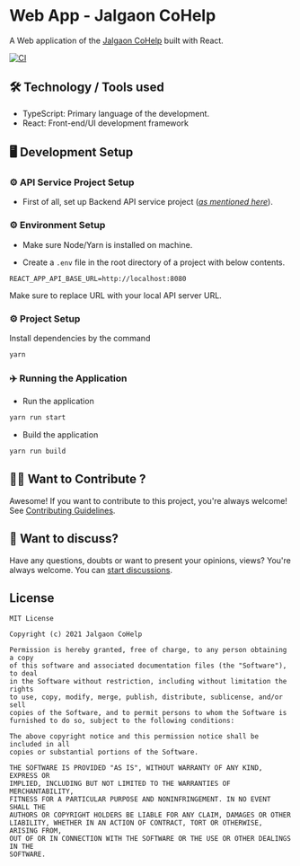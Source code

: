 # Web App - Jalgaon CoHelp

A Web application of the [Jalgaon CoHelp](https://jalgaoncohelp.in) built with React.

[![CI](https://github.com/Jalgaon-CoHelp/web-app/actions/workflows/build.yml/badge.svg)](https://github.com/Jalgaon-CoHelp/web-app/actions/workflows/build.yml)

## 🛠 Technology / Tools used 

- TypeScript: Primary language of the development.
- React: Front-end/UI development framework

## 🖥 Development Setup 

### ⚙️ API Service Project Setup

- First of all, set up Backend API service project ([_as mentioned here_](https://github.com/Jalgaon-CoHelp/api-service)).
### ⚙️ Environment Setup

- Make sure Node/Yarn is installed on machine.

- Create a `.env` file in the root directory of a project with below contents.

```env
REACT_APP_API_BASE_URL=http://localhost:8080
```

Make sure to replace URL with your local API server URL.

### ⚙️ Project Setup

Install dependencies by the command

```bash
yarn
```

### ✈️ Running the Application 

- Run the application

```bash
yarn run start
```

- Build the application

```bash
yarn run build
```

## 🙋‍♂️ Want to Contribute ?
Awesome! If you want to contribute to this project, you're always welcome! See [Contributing Guidelines](CONTRIBUTING.md).

## 💬 Want to discuss? 
Have any questions, doubts or want to present your opinions, views? You're always welcome. You can [start discussions](https://github.com/Jalgaon-CoHelp/web-app/discussions).
## License

```
MIT License

Copyright (c) 2021 Jalgaon CoHelp

Permission is hereby granted, free of charge, to any person obtaining a copy
of this software and associated documentation files (the "Software"), to deal
in the Software without restriction, including without limitation the rights
to use, copy, modify, merge, publish, distribute, sublicense, and/or sell
copies of the Software, and to permit persons to whom the Software is
furnished to do so, subject to the following conditions:

The above copyright notice and this permission notice shall be included in all
copies or substantial portions of the Software.

THE SOFTWARE IS PROVIDED "AS IS", WITHOUT WARRANTY OF ANY KIND, EXPRESS OR
IMPLIED, INCLUDING BUT NOT LIMITED TO THE WARRANTIES OF MERCHANTABILITY,
FITNESS FOR A PARTICULAR PURPOSE AND NONINFRINGEMENT. IN NO EVENT SHALL THE
AUTHORS OR COPYRIGHT HOLDERS BE LIABLE FOR ANY CLAIM, DAMAGES OR OTHER
LIABILITY, WHETHER IN AN ACTION OF CONTRACT, TORT OR OTHERWISE, ARISING FROM,
OUT OF OR IN CONNECTION WITH THE SOFTWARE OR THE USE OR OTHER DEALINGS IN THE
SOFTWARE.
```

